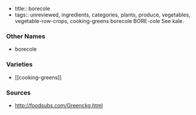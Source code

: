 - title:: borecole
- tags:: unreviewed, ingredients, categories, plants, produce, vegetables, vegetable-row-crops, cooking-greens
borecole BORE-cole See kale.

### Other Names

* borecole

### Varieties

* [[cooking-greens]]

### Sources
* http://foodsubs.com/Greenckg.html
